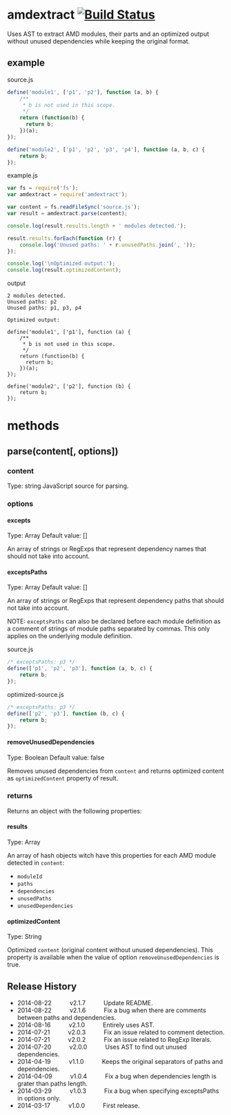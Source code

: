 # amdextract [![Build Status](https://travis-ci.org/mehdishojaei/amdextract.png)](https://travis-ci.org/mehdishojaei/amdextract)

Uses AST to extract AMD modules, their parts and an optimized output without unused dependencies while keeping the original format.

## example

source.js
```js
define('module1', ['p1', 'p2'], function (a, b) {
	/**
	 * b is not used in this scope.
	 */
    return (function(b) {
      return b;
    })(a);
});

define('module2', ['p1', 'p2', 'p3', 'p4'], function (a, b, c) {
	return b;
});
```

example.js
```js
var fs = require('fs');
var amdextract = require('amdextract');

var content = fs.readFileSync('source.js');
var result = amdextract.parse(content);

console.log(result.results.length + ' modules detected.');

result.results.forEach(function (r) {
	console.log('Unused paths: ' + r.unusedPaths.join(', '));
});

console.log('\nOptimized output:');
console.log(result.optimizedContent);
```

output
```
2 modules detected.
Unused paths: p2
Unused paths: p1, p3, p4

Optimized output:

define('module1', ['p1'], function (a) {
	/**
	 * b is not used in this scope.
	 */
    return (function(b) {
      return b;
    })(a);
});

define('module2', ['p2'], function (b) {
	return b;
});
```

# methods

## parse(content[, options])

### content
Type: string
JavaScript source for parsing.

### options

#### excepts
Type: Array
Default value: []

An array of strings or RegExps that represent dependency names that should not take into account.

#### exceptsPaths
Type: Array
Default value: []

An array of strings or RegExps that represent dependency paths that should not take into account.

NOTE: `exceptsPaths` can also be declared before each module definition as a comment of strings of module paths separated by commas. This only applies on the underlying module definition.

source.js
```js
/* exceptsPaths: p3 */
define(['p1', 'p2', 'p3'], function (a, b, c) {
	return b;
});
```

optimized-source.js
```js
/* exceptsPaths: p3 */
define(['p2', 'p3'], function (b, c) {
	return b;
});
```
#### removeUnusedDependencies
Type: Boolean
Default value: false

Removes unused dependencies from `content` and returns optimized content as `optimizedContent` property of result.

### returns

Returns an object with the following properties:

#### results
Type: Array

An array of hash objects witch have this properties for each AMD module detected in `content`:

- `moduleId`
- `paths`
- `dependencies`
- `unusedPaths`
- `unusedDependencies`

#### optimizedContent
Type: String

Optimized `content` (original content without unused dependencies).
This property is available when the value of option `removeUnusedDependencies` is true.

## Release History
 * 2014-08-22   v2.1.7   Update README.
 * 2014-08-22   v2.1.6   Fix a bug when there are comments between paths and dependencies.
 * 2014-08-16   v2.1.0   Entirely uses AST.
 * 2014-07-21   v2.0.3   Fix an issue related to comment detection.
 * 2014-07-21   v2.0.2   Fix an issue related to RegExp literals.
 * 2014-07-20   v2.0.0   Uses AST to find out unused dependencies.
 * 2014-04-19   v1.1.0   Keeps the original separators of paths and dependencies.
 * 2014-04-09   v1.0.4   Fix a bug when dependencies length is grater than paths length.
 * 2014-03-29   v1.0.3   Fix a bug when specifying exceptsPaths in options only.
 * 2014-03-17   v1.0.0   First release.
